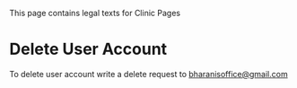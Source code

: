 This page contains legal texts for Clinic Pages

# Delete User Account
To delete user account write a delete request to bharanisoffice@gmail.com
